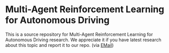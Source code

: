 # Multi-Agent Reinforcement Learning for Autonomous Driving
This is a source repository for Multi-Agent Reinforcement Learning for Autonomous Driving research. 
We appreciate it if you have latest research about this topic and report it to our repo. (via [EMail](richzhang@berkeley.edu))
